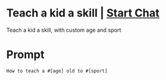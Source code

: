 

# Teach a kid a skill | [Start Chat](https://gptcall.net/chat.html?data=%7B%22contact%22%3A%7B%22id%22%3A%223b305703-89d7-42d8-a80f-3eab3dfb45a3%22%2C%22flow%22%3Atrue%7D%7D)
Teach a kid a skill, with custom age and sport

# Prompt

```
How to teach a #[age] old to #[sport]
```





